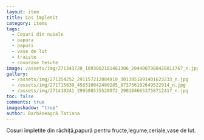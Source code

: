 ```yaml
---
layout: item
title: Cos împletit
category: items
tags:
  - Coșuri din nuiele
  - papura
  - papusi
  - vase de lut
  - traiste
  - covorase tesute
image: /assets/img/271343720_1093802181461306_2044007988428811767_n.jpg
gallery:
  - /assets/img/271354252_291157212884910_3013851891401623233_n.jpg
  - /assets/img/271715830_458310042400285_873756102649522914_n.jpg
  - /assets/img/271410241_299588535528072_2901846653758712417_n.jpg
toc: false
comments: true
imageshadow: "true"
author: Barbăneagră Tatiana
---
```

Cosuri împletite din răchiță,papură pentru fructe,legume,ceriale,vase de lut.